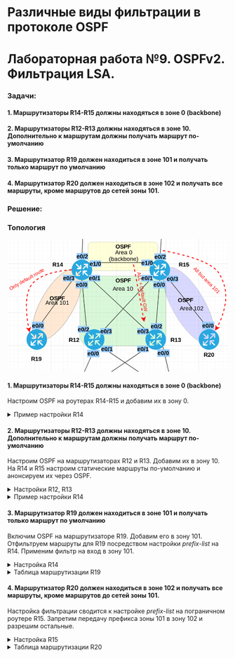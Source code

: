 # Различные виды фильтрации в протоколе OSPF
# Лабораторная работа №9. OSPFv2. Фильтрация LSA.

### Задачи:

#### 1. Маршрутизаторы R14-R15 должны находяться в зоне 0 (backbone)
#### 2. Маршрутизаторы R12-R13 должны находяться в зоне 10. Дополнительно к маршрутам должны получать маршрут по-умолчанию
#### 3. Маршрутизатор R19 должен находиться в зоне 101 и получать только маршрут по умолчанию
#### 4. Маршрутизатор R20 должен находиться в зоне 102 и получать все маршруты, кроме маршрутов до сетей зоны 101.

### Решение:

### Топология

![network.png](network.png)

#### 1. Маршрутизаторы R14-R15 должны находяться в зоне 0 (backbone)

Настроим OSPF на роутерах R14-R15 и добавим их в зону 0.

<details>
 <summary>Пример настройки R14</summary>

``` bash
conf t
router ospf 1
 network 10.1.12.0 0.0.0.255 area 0
exit

```
</details>

#### 2. Маршрутизаторы R12-R13 должны находяться в зоне 10. Дополнительно к маршрутам должны получать маршрут по-умолчанию

Настроим OSPF на маршрутизаторах R12 и R13. Добавим их в зону 10.
На R14 и R15 настроим статические маршруты по-умолчанию и анонсируем их через OSPF.

<details>
 <summary>Настройки R12, R13</summary>

``` bash
##################
## Настройка R12 #
##################

conf t
router ospf 1
 network 10.0.2.0 0.0.0.255 area 10
 network 10.0.3.0 0.0.0.255 area 10
 network 10.1.2.0 0.0.1.255 area 10
 network 10.1.6.0 0.0.1.255 area 10
 passive-interface default
 no passive-interface e0/2
 no passive-interface e0/3
 
exit


##################
## Настройка R13 #
##################

conf t
router ospf 1
 network 10.0.2.0 0.0.0.255 area 10
 network 10.0.3.0 0.0.0.255 area 10
 network 10.1.8.0 0.0.1.255 area 10
 network 10.1.4.0 0.0.1.255 area 10
 
 passive-interface default
 no passive-interface e0/2
 no passive-interface e0/3
exit

```
</details>

<details>
 <summary>Пример настройки R14</summary>

``` bash

conf t
 ip route 0.0.0.0 0.0.0.0 7.7.7.22 1 name "to R22 (ISP Kitorn)"
 ipv6 route ::/0 2001:FFCC:1000:1422::22 1 name "to R22 (ISP Kitorn)"
router ospf 1
 default-information originate
exit

```
</details>

#### 3. Маршрутизатор R19 должен находиться в зоне 101 и получать только маршрут по умолчанию

Включим OSPF на маршрутизаторе R19. Добавим его в зону 101.
Отфильтруем маршруты для R19 посредством настройки _prefix-list_ на R14. Применим фильтр на вход в зону 101.

<details>
 <summary>Настройка R14</summary>

``` bash
conf t
 ip prefix-list TO_R19_101 deny 10.0.0.0/8
 router ospf 1
 area 101 filter-list prefix TO_R19_101 in
exit
```
</details>

<details>
 <summary>Таблица маршрутизации R19</summary>


#### До
``` bash
R19#sh ip route ospf

Gateway of last resort is 10.1.0.14 to network 0.0.0.0

O*E2  0.0.0.0/0 [110/1] via 10.1.0.14, 00:40:00, Ethernet0/0
      10.0.0.0/8 is variably subnetted, 10 subnets, 3 masks
O IA     10.0.2.0/24 [110/30] via 10.1.0.14, 00:00:02, Ethernet0/0
O IA     10.0.3.0/24 [110/30] via 10.1.0.14, 00:00:02, Ethernet0/0
O IA     10.1.2.0/23 [110/20] via 10.1.0.14, 00:00:02, Ethernet0/0
O IA     10.1.4.0/23 [110/20] via 10.1.0.14, 00:00:02, Ethernet0/0
O IA     10.1.6.0/23 [110/30] via 10.1.0.14, 00:00:02, Ethernet0/0
O IA     10.1.8.0/23 [110/30] via 10.1.0.14, 00:00:02, Ethernet0/0
O IA     10.1.10.0/23 [110/30] via 10.1.0.14, 00:00:02, Ethernet0/0
O IA     10.1.12.0/24 [110/20] via 10.1.0.14, 00:00:02, Ethernet0/0
```

#### После
``` bash
R19#sh ip route ospf

Gateway of last resort is 10.1.0.14 to network 0.0.0.0

O*E2  0.0.0.0/0 [110/1] via 10.1.0.14, 00:32:41, Ethernet0/0
R19#

``` 
</details>

#### 4. Маршрутизатор R20 должен находиться в зоне 102 и получать все маршруты, кроме маршрутов до сетей зоны 101.

Настройка фильтрации сводится к настройке _prefix-list_ на пограничном роутере R15. Запретим передачу префикса зоны 101 в зону 102 и разрешим остальные.

<details>
 <summary>Настройка R15</summary>

``` bash
conf t
ip prefix-list TO_R20_102 deny 10.1.0.0/23
ip prefix-list TO_R20_102 permit 0.0.0.0/0 le 32

router ospf 1
 area 102 filter-list prefix TO_R20_102 in


```
</details>

<details>
 <summary>Таблица маршрутизации R20</summary>

#### До
``` bash
R20#sh ip route ospf

Gateway of last resort is 10.1.10.15 to network 0.0.0.0

O*E2  0.0.0.0/0 [110/1] via 10.1.10.15, 03:10:02, Ethernet0/0
      10.0.0.0/8 is variably subnetted, 10 subnets, 3 masks
O IA     10.0.2.0/24 [110/30] via 10.1.10.15, 03:10:02, Ethernet0/0
O IA     10.0.3.0/24 [110/30] via 10.1.10.15, 03:10:02, Ethernet0/0
O IA     10.1.0.0/23 [110/30] via 10.1.10.15, 02:34:34, Ethernet0/0
O IA     10.1.2.0/23 [110/30] via 10.1.10.15, 03:10:02, Ethernet0/0
O IA     10.1.4.0/23 [110/30] via 10.1.10.15, 03:10:02, Ethernet0/0
O IA     10.1.6.0/23 [110/20] via 10.1.10.15, 03:10:02, Ethernet0/0
O IA     10.1.8.0/23 [110/20] via 10.1.10.15, 03:10:02, Ethernet0/0
O IA     10.1.12.0/24 [110/20] via 10.1.10.15, 03:10:02, Ethernet0/0

```

#### После

``` bash
R20#sh ip route ospf

Gateway of last resort is 10.1.10.15 to network 0.0.0.0

O*E2  0.0.0.0/0 [110/1] via 10.1.10.15, 03:34:10, Ethernet0/0
      10.0.0.0/8 is variably subnetted, 9 subnets, 3 masks
O IA     10.0.2.0/24 [110/30] via 10.1.10.15, 00:01:02, Ethernet0/0
O IA     10.0.3.0/24 [110/30] via 10.1.10.15, 00:01:02, Ethernet0/0
O IA     10.1.2.0/23 [110/30] via 10.1.10.15, 00:01:02, Ethernet0/0
O IA     10.1.4.0/23 [110/30] via 10.1.10.15, 00:01:02, Ethernet0/0
O IA     10.1.6.0/23 [110/20] via 10.1.10.15, 00:01:02, Ethernet0/0
O IA     10.1.8.0/23 [110/20] via 10.1.10.15, 00:01:02, Ethernet0/0
O IA     10.1.12.0/24 [110/20] via 10.1.10.15, 00:01:02, Ethernet0/0
```

</details>
